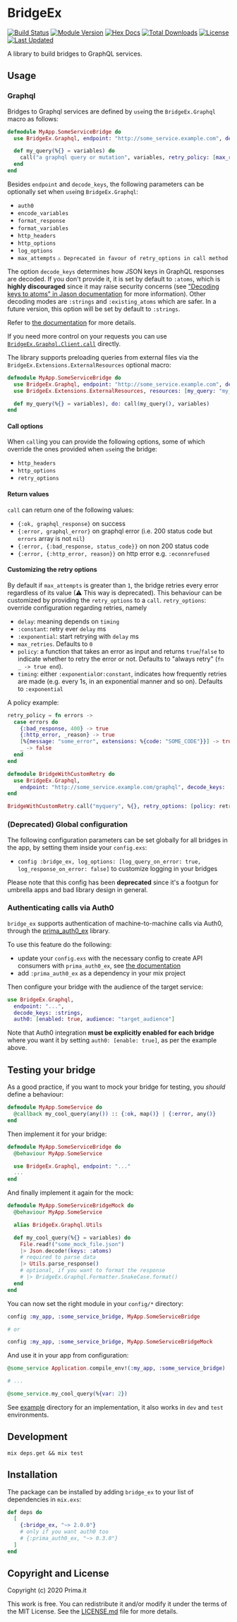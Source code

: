# BridgeEx

[![Build Status](https://drone-1.prima.it/api/badges/primait/bridge_ex/status.svg)](https://drone-1.prima.it/primait/bridge_ex)
[![Module Version](https://img.shields.io/hexpm/v/bridge_ex.svg)](https://hex.pm/packages/bridge_ex)
[![Hex Docs](https://img.shields.io/badge/hex-docs-lightgreen.svg)](https://hexdocs.pm/bridge_ex/)
[![Total Downloads](https://img.shields.io/hexpm/dt/bridge_ex.svg)](https://hex.pm/packages/bridge_ex)
[![License](https://img.shields.io/hexpm/l/bridge_ex.svg)](https://github.com/primait/auth0_ex/blob/master/LICENSE.md)
[![Last Updated](https://img.shields.io/github/last-commit/primait/auth0_ex.svg)](https://github.com/primait/auth0_ex/commits/master)

A library to build bridges to GraphQL services.

## Usage

### Graphql

Bridges to Graphql services are defined by `use`ing the `BridgeEx.Graphql` macro as follows:

```elixir
defmodule MyApp.SomeServiceBridge do
  use BridgeEx.Graphql, endpoint: "http://some_service.example.com", decode_keys: :strings

  def my_query(%{} = variables) do
    call("a graphql query or mutation", variables, retry_policy: [max_retries: 1])
  end
end
```

Besides `endpoint` and `decode_keys`, the following parameters can be optionally set when `use`ing `BridgeEx.Graphql`:

- `auth0`
- `encode_variables`
- `format_response`
- `format_variables`
- `http_headers`
- `http_options`
- `log_options`
- `max_attempts` `⚠ Deprecated in favour of retry_options in call method`

The option `decode_keys` determines how JSON keys in GraphQL responses are decoded. If you don't provide it, it is set by default to `:atoms`, which is **highly discouraged** since it may raise security concerns (see ["Decoding keys to atoms" in Jason documentation](https://hexdocs.pm/jason/Jason.html#decode/2-decoding-keys-to-atoms) for more information). Other decoding modes are `:strings` and `:existing_atoms` which are safer. In a future version, this option will be set by default to `:strings`.

Refer to [the documentation](https://hexdocs.pm/bridge_ex/BridgeEx.Graphql.html) for more details.

If you need more control on your requests you can use [`BridgeEx.Graphql.Client.call`](https://hexdocs.pm/bridge_ex/BridgeEx.Graphql.Client.html#call/7) directly.

The library supports preloading queries from external files via the `BridgeEx.Extensions.ExternalResources` optional macro:

```elixir
defmodule MyApp.SomeServiceBridge do
  use BridgeEx.Graphql, endpoint: "http://some_service.example.com", decode_keys: :strings
  use BridgeEx.Extensions.ExternalResources, resources: [my_query: "my_query.graphql"]

  def my_query(%{} = variables), do: call(my_query(), variables)
end
```

#### Call options

When `call`ing you can provide the following options, some of which override the ones provided when `use`ing the bridge:

- `http_headers`
- `http_options`
- `retry_options`

#### Return values

`call` can return one of the following values:

- `{:ok, graphql_response}` on success
- `{:error, graphql_error}` on graphql error (i.e. 200 status code but `errors` array is not `nil`)
- `{:error, {:bad_response, status_code}}` on non 200 status code
- `{:error, {:http_error, reason}}` on http error e.g. `:econnrefused`

#### Customizing the retry options

By default if `max_attempts` is greater than `1`, the bridge retries every error regardless of its value (⚠ This way is deprecated). This behaviour can be customized by providing the `retry_options` to a `call`.
`retry_options`: override configuration regarding retries, namely

- `delay`: meaning depends on `timing`
- `:constant`: retry ever `delay` ms
- `:exponential`: start retrying with `delay` ms
- `max_retries`. Defaults to `0`
- `policy`: a function that takes an error as input and returns `true`/`false` to indicate whether to retry the error or not. Defaults to "always retry" (`fn _ -> true end`).
- `timing`: either `:exponential`or`:constant`, indicates how frequently retries are made (e.g. every 1s, in an exponential manner and so on). Defaults to `:exponential`

A policy example:

```elixir
retry_policy = fn errors ->
  case errors do
    {:bad_response, 400} -> true
    {:http_error, _reason} -> true
    [%{message: "some_error", extensions: %{code: "SOME_CODE"}}] -> true
    _ -> false
  end
end

defmodule BridgeWithCustomRetry do
  use BridgeEx.Graphql,
    endpoint: "http://some_service.example.com/graphql", decode_keys: :strings
end

BridgeWithCustomRetry.call("myquery", %{}, retry_options: [policy: retry_policy, max_retries: 2])
```

### (Deprecated) Global configuration

The following configuration parameters can be set globally for all bridges in the app, by setting them inside your `config.exs`:

- `config :bridge_ex, log_options: [log_query_on_error: true, log_response_on_error: false]` to customize logging in your bridges

Please note that this config has been **deprecated** since it's a footgun for umbrella apps and bad library design in general.

### Authenticating calls via Auth0

`bridge_ex` supports authentication of machine-to-machine calls via Auth0, through the [prima_auth0_ex](https://github.com/primait/auth0_ex) library.

To use this feature do the following:

- update your `config.exs` with the necessary config to create API consumers with `prima_auth0_ex`, see [the documentation](https://github.com/primait/auth0_ex#api-consumer)
- add `:prima_auth0_ex` as a dependency in your mix project

Then configure your bridge with the audience of the target service:

```elixir
use BridgeEx.Graphql,
  endpoint: "...",
  decode_keys: :strings,
  auth0: [enabled: true, audience: "target_audience"]
```

Note that Auth0 integration **must be explicitly enabled for each bridge** where you want it by setting `auth0: [enable: true]`, as per the example above.

## Testing your bridge

As a good practice, if you want to mock your bridge for testing, you _should_ define a behaviour:

```elixir
defmodule MyApp.SomeService do
  @callback my_cool_query(any()) :: {:ok, map()} | {:error, any()}
end
```

Then implement it for your bridge:

```elixir
defmodule MyApp.SomeServiceBridge do
  @behaviour MyApp.SomeService

  use BridgeEx.Graphql, endpoint: "..."
  ...
end
```

And finally implement it again for the mock:

```elixir
defmodule MyApp.SomeServiceBridgeMock do
  @behaviour MyApp.SomeService

  alias BridgeEx.Graphql.Utils

  def my_cool_query(%{} = variables) do
    File.read!("some_mock_file.json")
    |> Json.decode!(keys: :atoms)
    # required to parse data
    |> Utils.parse_response()
    # optional, if you want to format the response
    # |> BridgeEx.Graphql.Formatter.SnakeCase.format()
  end
end
```

You can now set the right module in your `config/*` directory:

```elixir
config :my_app, :some_service_bridge, MyApp.SomeServiceBridge

# or

config :my_app, :some_service_bridge, MyApp.SomeServiceBridgeMock
```

And use it in your app from configuration:

```elixir
@some_service Application.compile_env!(:my_app, :some_service_bridge)

# ...

@some_service.my_cool_query(%{var: 2})
```

See [example](example) directory for an implementation, it also works in `dev` and `test` environments.

## Development

`mix deps.get && mix test`

## Installation

The package can be installed by adding `bridge_ex` to your list of dependencies in `mix.exs`:

```elixir
def deps do
  [
    {:bridge_ex, "~> 2.0.0"}
    # only if you want auth0 too
    # {:prima_auth0_ex, "~> 0.3.0"}
  ]
end
```

## Copyright and License

Copyright (c) 2020 Prima.it

This work is free. You can redistribute it and/or modify it under the
terms of the MIT License. See the [LICENSE.md](./LICENSE.md) file for more details.
